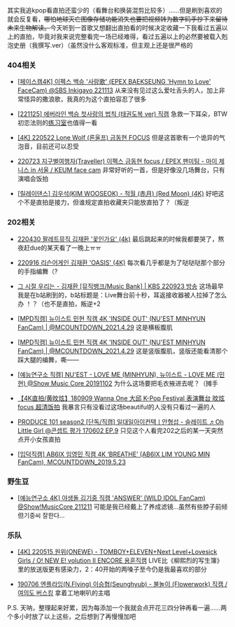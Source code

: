 其实我追kpop看直拍还蛮少的（看舞台和换装混剪比较多）……但是刷到喜欢的就会反复看，~~哪怕地球灭亡图像存储功能消失也要把视频转为数字码手抄下来留待未来生物解读。~~今天听到一首歌又想翻出直拍看的时候决定收藏一下我看过五遍以上的直拍，毕竟对我来说完整看完一场已经难得，看过五遍以上的必然要被载入剋泡史册（我撰写.ver）（虽然没什么客观标准，但主观上还是很严格的

### 404相关

- [[페이스캠4K] 이펙스 백승 '사랑歌' (EPEX BAEKSEUNG 'Hymn to Love' FaceCam) @SBS Inkigayo 221113](https://www.youtube.com/watch?v=Vz9vrhE0P18) 从来没有见过这么爱吐舌头的人，加上非常怪异的撒浪歌，我真的为这个直拍容忍了很多

- [[221125] 에버라인 백승 첫사랑의 법칙 (태권도복 ver) 직캠](https://www.youtube.com/watch?v=G9un8OzX49A&list) 急救一下耳朵，BTW初恋法则的[练习室](https://www.youtube.com/watch?v=jMs9dUPKH_s)也值得一看

- [[4K] 220522 Lone Wolf (론울프) 금동현 FOCUS](https://www.youtube.com/watch?v=0zgrTPsBGrA&list=WL&index=4) 但是这首歌有一个诡异的气泡音，目前还可以忍受

- [220723 지구별여행자(Traveller) 이펙스 금동현 focus / EPEX 팬미팅 - 마이 제니스 in 서울 / KEUM face cam](https://www.youtube.com/watch?v=U9s37s0NVYo) 非常好听的一首，但是好像没几场舞台，只有演唱会饭拍

- [[릴레이댄스] 김우석(KIM WOOSEOK) - 적월 (赤月) (Red Moon) (4K)](https://www.youtube.com/watch?v=aHXEvn6e2fE) 好吧这个不是直拍是接力，但谁规定直拍收藏夹只能放直拍了？（叛逆

### 202相关

- [220430 팔레트뮤직 김재환 '꽃인가요' (4k)](https://www.youtube.com/watch?v=jVCi-q2wpOE) 最后跳起来的时候我都要哭了，熬夜赶due的某天看了一晚上ㅠㅠ

- [220916 리슨어게인 김재환 'OASIS' (4K)](https://www.youtube.com/watch?v=3JAjdZ7pAdY) 每次看几乎都是为了哒哒哒那个部分的手指编舞（?

- [그 시절 우리는 - 김재환 [뮤직뱅크/Music Bank] | KBS 220923 방송](https://www.youtube.com/watch?v=bbLp3diipUw) 这场最早我是在b站刷到的，b站标题是：Live舞台前十秒，耳返接收器被人拉掉了怎么办 ！？（也不是直拍，叛逆+2

- [[MPD직캠] 뉴이스트 민현 직캠 4K 'INSIDE OUT' (NU'EST MINHYUN FanCam) | @MCOUNTDOWN_2021.4.29](https://www.youtube.com/watch?v=60oU7HzezX0) 这是横板腹肌

- [[MPD직캠] 뉴이스트 민현 직캠 4K 'INSIDE OUT' (NU'EST MINHYUN FanCam) | @MCOUNTDOWN_2021.4.29](https://www.youtube.com/watch?v=60oU7HzezX0&t) 这是竖版腹肌，竖版还能看清那个踩大腿的编舞，嘶——

- [[예능연구소 직캠] NU'EST - LOVE ME (MINHYUN), 뉴이스트 - LOVE ME (민현) @Show Music Core 20191102](https://www.youtube.com/watch?v=tWdRbrBVU8s) 为什么这场要把毛衣掖进去呢？（摊手

- [【4K直拍/黄旼炫】180909 Wanna One 大邱 K-Pop Festival 表演舞台 旼炫focus 超清饭拍](https://www.bilibili.com/video/BV1hW411C7FB/) 我暴言只有没看过这场beautiful的人没有只看过一遍的人

- [PRODUCE 101 season2 [단독/직캠] 일대일아이컨택ㅣ안형섭 - 슬레이트 ♬Oh Little Girl @콘셉트 평가 170602 EP.9](https://www.youtube.com/watch?v=wqe0Q7zUA3U) 只见这个人看完202之后的某一天突然点开小女孩直拍

- [[입덕직캠] AB6IX 임영민 직캠 4K ‘BREATHE’ (AB6IX LIM YOUNG MIN FanCam), MCOUNTDOWN_2019.5.23](https://www.youtube.com/watch?v=UBCmvRJk2EE)

### 野生豆

- [[예능연구소 4K] 야생돌 김기중 직캠 'ANSWER' (WILD IDOL FanCam) @Show!MusicCore 211211](https://www.youtube.com/watch?v=jMs9dUPKH_s) 可能是我已经戴上了养成滤镜...虽然有些脖子前倾但기중씨 잘한다...

### 乐队

- [[4K] 220515 원위(ONEWE) - TOMBOY+ELEVEN+Next Level+Lovesick Girls / O! NEW E! volution II ENCORE 용훈직캠](https://www.youtube.com/watch?v=-GITOEjq9bc) LIVE比《柳熙烈的写生簿》里的放送版更有感染力，2：40开始的两嗓子至今仍是我最喜欢的部分

- [190706 엔플라잉(N.Flying) 이승협(Seunghyub) - 불놀이 (Flowerwork) 직캠 / 여의도 버스킹](https://www.youtube.com/watch?v=NPrXjmH53Ig) 拿着工地喇叭的主唱

P.S. 天呐，整理起来好累，因为每添加一个我就会点开花三四分钟再看一遍……两个多小时放了以上这些，之后想到了再慢慢加吧